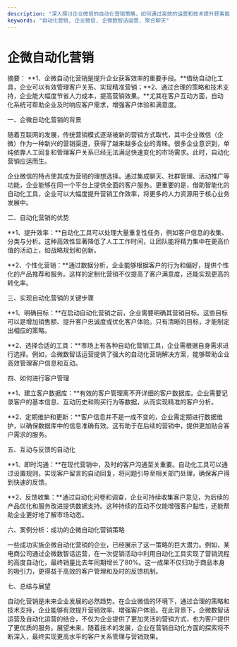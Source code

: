 ```yaml
---
description: "深入探讨企业微信的自动化营销策略，如何通过高效的运营和技术提升获客能力。"
keywords: "自动化营销, 企业微信, 企微数智话运营, 聚合聊天"
---
```

# 企微自动化营销

摘要： 
**1、企微自动化营销是提升企业获客效率的重要手段。**借助自动化工具，企业可以有效管理客户关系、实现精准营销；**2、通过合理的策略和技术支持，企业能大幅度节省人力成本，提高营销效果。**尤其在客户互动方面，自动化系统可帮助企业及时响应客户需求，增强客户体验和满意度。

一、企微自动化营销的背景

随着互联网的发展，传统营销模式逐渐被新的营销方式取代，其中企业微信（企微）作为一种新兴的营销渠道，获得了越来越多企业的青睐。很多企业意识到，单纯依靠人工回复和管理客户关系已经无法满足快速变化的市场需求。此时，自动化营销应运而生。

企业微信的特点使其成为营销的理想选择。通过集成聊天、社群管理、活动推广等功能，企业能够在同一个平台上提供全面的客户服务。更重要的是，借助智能化的自动化工具，企业可以大幅度提升营销工作效率，将更多的人力资源用于核心业务发展中。

二、自动化营销的优势

**1、提升效率：**自动化工具可以处理大量重复性任务，例如客户信息的收集、分类与分析。这种高效性显著降低了人工工作时间，让团队能将精力集中在更高价值的活动上，如战略规划和创新。

**2、个性化营销：**通过数据分析，企业能够根据客户的行为和偏好，提供个性化的产品推荐和服务。这样的定制化营销不仅提高了客户满意度，还能实现更高的转化率。

三、实现自动化营销的关键步骤

**1、明确目标：**在启动自动化营销之前，企业需要明确其营销目标。这些目标可以是增加销售额、提升客户忠诚度或优化客户体验。只有清晰的目标，才能制定出相应的策略。

**2、选择合适的工具：**市场上有各种自动化营销工具，企业需根据自身需求进行选择。例如，企微数智话运营提供了强大的自动化营销解决方案，能够帮助企业高效管理客户信息和互动。

四、如何进行客户管理

**1、建立客户数据库：**有效的客户管理离不开详细的客户数据库。企业需要记录客户的基本信息、互动历史和购买行为等数据，从而实现精准的客户分析。

**2、定期维护和更新：**客户信息并不是一成不变的，企业需定期进行数据维护，以确保数据库中的信息准确有效。这有助于在后续的营销中，提供更加贴合客户需求的服务。

五、互动与反馈的自动化

**1、即时沟通：**在现代营销中，及时的客户沟通至关重要。自动化工具可以通过设置规则，实现客户留言的自动回复，将问题引导至相关部门处理，确保客户得到快速的反馈。

**2、反馈收集：**通过自动化问卷和调查，企业可持续收集客户意见，为后续的产品优化和服务改进提供数据支持。这种持续的互动不仅能增强客户黏性，还能帮助企业更好地了解市场动态。

六、案例分析：成功的企微自动化营销策略

一些成功实施企微自动化营销的企业，已经展示了这一策略的巨大潜力。例如，某电商公司通过企微数智话运营，在一次促销活动中利用自动化工具实现了营销流程的高度自动化，最终销量比去年同期增长了80%。这一成果不仅归功于商品本身的吸引力，更得益于高效的客户管理和及时的反馈机制。

七、总结与展望

自动化营销是未来企业发展的必然趋势。在企业微信的环境下，通过合理的策略和技术支持，企业能够有效提升营销效率、增强客户体验。在此背景下，企微数智话运营及自动化运营的结合，不仅为企业提供了更加灵活的营销方式，也为客户提供了更优质的服务。展望未来，随着技术的发展，企业在营销自动化方面的探索将不断深入，最终实现更高水平的客户关系管理与营销效果。
